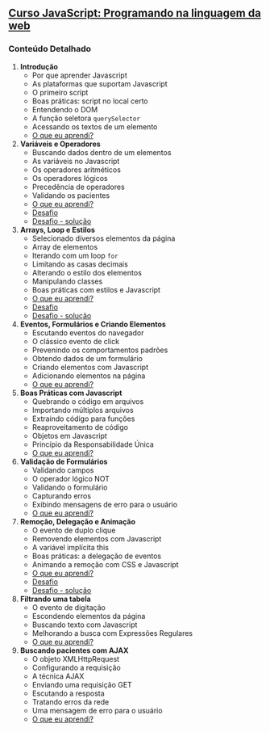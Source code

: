 ## [Curso JavaScript: Programando na linguagem da web](https://www.alura.com.br/curso-online-javascript-programando-na-linguagem-web)

### Conteúdo Detalhado

01. **Introdução** 
	- Por que aprender Javascript
	- As plataformas que suportam Javascript
	- O primeiro script
	- Boas práticas: script no local certo
	- Entendendo o DOM
	- A função seletora `querySelector`
	- Acessando os textos de um elemento
	- [O que eu aprendi?](01/o-que-eu-aprendi.md)
02. **Variáveis e Operadores**
	- Buscando dados dentro de um elementos
	- As variáveis no Javascript
	- Os operadores aritméticos
	- Os operadores lógicos
	- Precedência de operadores
	- Validando os pacientes
	- [O que eu aprendi?](02/o-que-eu-aprendi.md)
	- [Desafio](02/desafio.md)
	- [Desafio - solução](02/desafio-solucao.md)
03. **Arrays, Loop e Estilos**
	- Selecionado diversos elementos da página
	- Array de elementos
	- Iterando com um loop `for`
	- Limitando as casas decimais
	- Alterando o estilo dos elementos
	- Manipulando classes
	- Boas práticas com estilos e Javascript
	- [O que eu aprendi?](03/o-que-eu-aprendi.md)
	- [Desafio](03/desafio.md)
	- [Desafio - solução](03/desafio-solucao.md)
04. **Eventos, Formulários e Criando Elementos**
	- Escutando eventos do navegador
	- O clássico evento de click
	- Prevenindo os comportamentos padrões
	- Obtendo dados de um formulário
	- Criando elementos com Javascript
	- Adicionando elementos na página
	- [O que eu aprendi?](04/o-que-eu-aprendi.md)
05. **Boas Práticas com Javascript**
	- Quebrando o código em arquivos
	- Importando múltiplos arquivos
	- Extraindo código para funções
	- Reaproveitamento de código
	- Objetos em Javascript
	- Princípio da Responsabilidade Única
	- [O que eu aprendi?](05/o-que-eu-aprendi.md)
06. **Validação de Formulários**
	- Validando campos
	- O operador lógico NOT
	- Validando o formulário
	- Capturando erros
	- Exibindo mensagens de erro para o usuário
	- [O que eu aprendi?](06/o-que-eu-aprendi.md)
07. **Remoção, Delegação e Animação**
	- O evento de duplo clique
	- Removendo elementos com Javascript
	- A variável implícita this
	- Boas práticas: a delegação de eventos
	- Animando a remoção com CSS e Javascript
	- [O que eu aprendi?](07/o-que-eu-aprendi.md)
	- [Desafio](07/desafio.md)
	- [Desafio - solução](07/desafio-solucao.md)
08. **Filtrando uma tabela**
	- O evento de digitação
	- Escondendo elementos da página
	- Buscando texto com Javascript
	- Melhorando a busca com Expressões Regulares
	- [O que eu aprendi?](08/o-que-eu-aprendi.md)
09. **Buscando pacientes com AJAX**
	- O objeto XMLHttpRequest
	- Configurando a requisição
	- A técnica AJAX
	- Enviando uma requisição GET
	- Escutando a resposta
	- Tratando erros da rede
	- Uma mensagem de erro para o usuário
	- [O que eu aprendi?](09/o-que-eu-aprendi.md)